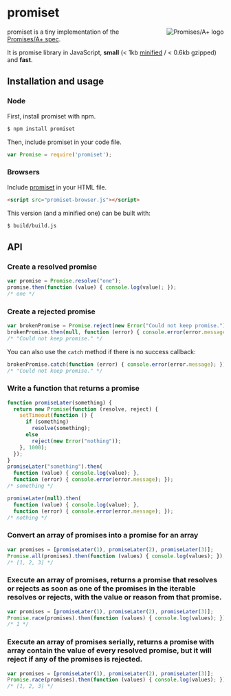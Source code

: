 # promiset
<a href="http://promises-aplus.github.com/promises-spec">
  <img src="http://promises-aplus.github.com/promises-spec/assets/logo-small.png"
       alt="Promises/A+ logo" title="Promises/A+ 1.0 compliant" align="right" />
</a>

promiset is a tiny implementation of the [Promises/A+ spec](http://promises-aplus.github.com/promises-spec/).

It is promise library in JavaScript, **small** (< 1kb [minified](https://raw.github.com/RubenVerborgh/promiset/dist/promiset-node.js) / < 0.6kb gzipped) and **fast**.

## Installation and usage
### Node
First, install promiset with npm.
```bash
$ npm install promiset
```

Then, include promiset in your code file.
```javascript
var Promise = require('promiset');
```

### Browsers
Include [promiset](https://raw.github.com/quanru/promiscuous/dist/promiset-browser.js) in your HTML file.
```html
<script src="promiset-browser.js"></script>
```

This version (and a minified one) can be built with:
```bash
$ build/build.js
```

## API
### Create a resolved promise
```javascript
var promise = Promise.resolve("one");
promise.then(function (value) { console.log(value); });
/* one */
```

### Create a rejected promise
```javascript
var brokenPromise = Promise.reject(new Error("Could not keep promise."));
brokenPromise.then(null, function (error) { console.error(error.message); });
/* "Could not keep promise." */
```

You can also use the `catch` method if there is no success callback:

```javascript
brokenPromise.catch(function (error) { console.error(error.message); });
/* "Could not keep promise." */
```

### Write a function that returns a promise
```javascript
function promiseLater(something) {
  return new Promise(function (resolve, reject) {
    setTimeout(function () {
      if (something)
        resolve(something);
      else
        reject(new Error("nothing"));
    }, 1000);
  });
}
promiseLater("something").then(
  function (value) { console.log(value); },
  function (error) { console.error(error.message); });
/* something */

promiseLater(null).then(
  function (value) { console.log(value); },
  function (error) { console.error(error.message); });
/* nothing */
```

### Convert an array of promises into a promise for an array
```javascript
var promises = [promiseLater(1), promiseLater(2), promiseLater(3)];
Promise.all(promises).then(function (values) { console.log(values); });
/* [1, 2, 3] */
```

### Execute an array of promises, returns a promise that resolves or rejects as soon as one of the promises in the iterable resolves or rejects, with the value or reason from that promise.
```javascript
var promises = [promiseLater(1), promiseLater(2), promiseLater(3)];
Promise.race(promises).then(function (values) { console.log(values); });
/* 1 */
```

### Execute an array of promises serially, returns a promise with array contain the value of every resolved promise, but it will reject if any of the promises is rejected.
```javascript
var promises = [promiseLater(1), promiseLater(2), promiseLater(3)];
Promise.race(promises).then(function (values) { console.log(values); });
/* [1, 2, 3] */
```
